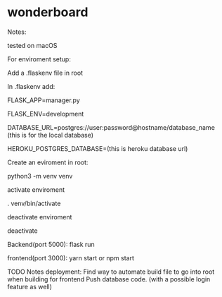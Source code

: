 # wonderboard

Notes:

tested on macOS


For enviroment setup:

Add a .flaskenv file in root

In .flaskenv add:

FLASK_APP=manager.py

FLASK_ENV=development

DATABASE_URL=postgres://user:password@hostname/database_name (this is for the local database)

HEROKU_POSTGRES_DATABASE=(this is heroku database url)



Create an eviroment in root:

python3 -m venv venv

activate enviroment

. venv/bin/activate

deactivate enviroment

deactivate

Backend(port 5000): 
flask run

frontend(port 3000):
yarn start or npm start


TODO Notes deployment:
Find way to automate build file to go into root when building for frontend
Push database code. (with a possible login feature as well)
